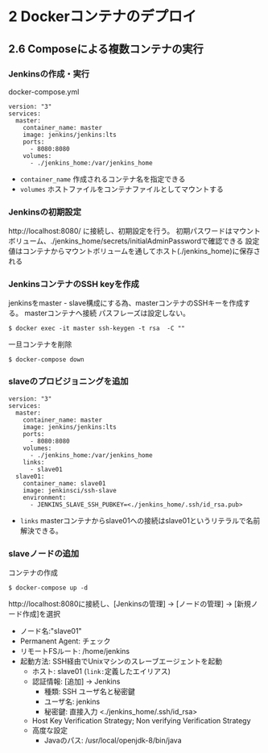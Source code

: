 # 2 Dockerコンテナのデプロイ

## 2.6 Composeによる複数コンテナの実行

### Jenkinsの作成・実行

docker-compose.yml
```
version: "3"
services: 
  master:
    container_name: master
    image: jenkins/jenkins:lts
    ports:
      - 8080:8080
    volumes: 
      - ./jenkins_home:/var/jenkins_home
```
- ```container_name``` 作成されるコンテナ名を指定できる
- ```volumes``` ホストファイルをコンテナファイルとしてマウントする

### Jenkinsの初期設定

http://localhost:8080/ に接続し、初期設定を行う。
初期パスワードはマウントボリューム、./jenkins_home/secrets/initialAdminPasswordで確認できる
設定値はコンテナからマウントボリュームを通してホスト(./jenkins_home)に保存される

### JenkinsコンテナのSSH keyを作成

jenkinsをmaster - slave構成にする為、masterコンテナのSSHキーを作成する。
masterコンテナへ接続 パスフレーズは設定しない。
```
$ docker exec -it master ssh-keygen -t rsa  -C ""
```

一旦コンテナを削除
```
$ docker-compose down
```

### slaveのプロビジョニングを追加

```
version: "3"
services: 
  master:
    container_name: master
    image: jenkins/jenkins:lts
    ports:
      - 8080:8080
    volumes: 
      - ./jenkins_home:/var/jenkins_home
    links:
      - slave01
  slave01:
    container_name: slave01
    image: jenkinsci/ssh-slave
    environment: 
      - JENKINS_SLAVE_SSH_PUBKEY=<./jenkins_home/.ssh/id_rsa.pub>
```
- ```links``` masterコンテナからslave01への接続はslave01というリテラルで名前解決できる。

### slaveノードの追加

コンテナの作成
```
$ docker-compose up -d
```

http://localhost:8080に接続し、[Jenkinsの管理] -> [ノードの管理] -> [新規ノード作成]を選択
- ノード名:"slave01"
- Permanent Agent: チェック
- リモートFSルート: /home/jenkins
- 起動方法: SSH経由でUnixマシンのスレーブエージェントを起動
  - ホスト: slave01 (```link:```定義したエイリアス)
  - 認証情報: [追加] -> Jenkins
    - 種類: SSH ユーザ名と秘密鍵 
    - ユーザ名: jenkins
    - 秘密鍵: 直接入力 <./jenkins_home/.ssh/id_rsa>
  - Host Key Verification Strategy; Non verifying Verification Strategy
  - 高度な設定
    - Javaのパス: /usr/local/openjdk-8/bin/java